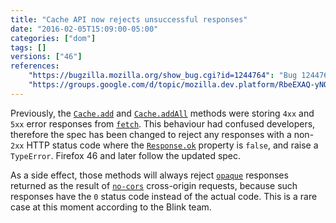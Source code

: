 ```yaml
---
title: "Cache API now rejects unsuccessful responses"
date: "2016-02-05T15:09:00-05:00"
categories: ["dom"]
tags: []
versions: ["46"]
references:
    "https://bugzilla.mozilla.org/show_bug.cgi?id=1244764": "Bug 1244764 - Cache .add() and .addAll() should reject if any response is not ok()"
    "https://groups.google.com/d/topic/mozilla.dev.platform/RbeEXAQ-yNQ/discussion": "mozilla.dev.platform - Heads Up: Cache API .add()/.addAll() non-backward compatible change"
---
```

Previously, the [`Cache.add`](https://developer.mozilla.org/en-US/docs/Web/API/Cache/add) and [`Cache.addAll`](https://developer.mozilla.org/en-US/docs/Web/API/Cache/addAll) methods were storing `4xx` and `5xx` error responses from [`fetch`](https://developer.mozilla.org/en-US/docs/Web/API/Globalfetch/fetch). This behaviour had confused developers, therefore the spec has been changed to reject any responses with a non-`2xx` HTTP status code where the [`Response.ok`](https://developer.mozilla.org/en-US/docs/Web/API/Response/ok) property is `false`, and raise a `TypeError`. Firefox 46 and later follow the updated spec.

As a side effect, those methods will always reject [`opaque`](https://developer.mozilla.org/en-US/docs/Web/API/Response/type) responses returned as the result of [`no-cors`](https://developer.mozilla.org/en-US/docs/Web/API/Request/mode) cross-origin requests, because such responses have the `0` status code instead of the actual code. This is a rare case at this moment according to the Blink team.
